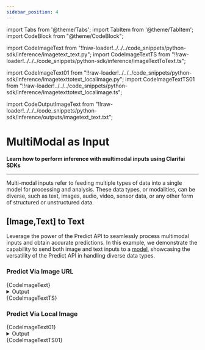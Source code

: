 ```yaml
---
sidebar_position: 4
---
```




import Tabs from '@theme/Tabs';
import TabItem from '@theme/TabItem';
import CodeBlock from "@theme/CodeBlock";


import CodeImageText from "!!raw-loader!../../../code_snippets/python-sdk/inference/imagetext_text.py";
import CodeImageTextTS from "!!raw-loader!../../../code_snippets/python-sdk/inference/imageTextToText.ts";

import CodeImageText01 from "!!raw-loader!../../../code_snippets/python-sdk/inference/imagetexttotext_localimage.py";
import CodeImageTextTS01 from "!!raw-loader!../../../code_snippets/python-sdk/inference/imagetexttotext_localimage.ts";

import CodeOutputImageText from "!!raw-loader!../../../code_snippets/python-sdk/inference/outputs/imagetext_text.txt";



# MultiModal as Input

**Learn how to perform inference with multimodal inputs using Clarifai SDKs**
<hr/>

Multi-modal inputs refer to feeding multiple types of data into a single model for processing and analysis. These data types, or modalities, can be diverse, such as text, images, audio, video, sensor data, or any other form of structured or unstructured data.


## [Image,Text] to Text

Leverage the power of the Predict API to seamlessly process multimodal inputs and obtain accurate predictions. In this example, we demonstrate the capability to send both image and text inputs to a [model](https://clarifai.com/openai/chat-completion/models/openai-gpt-4-vision), showcasing the versatility of the Predict API in handling diverse data types.

### Predict Via Image URL

<Tabs>
<TabItem value="python" label="Python">
    <CodeBlock className="language-python">{CodeImageText}</CodeBlock>
    <details>
  <summary>Output</summary>
    <CodeBlock className="language-text">{CodeOutputImageText}</CodeBlock>
</details>
</TabItem>
<TabItem value="typescript" label="Typescript">
    <CodeBlock className="language-typescript">{CodeImageTextTS}</CodeBlock>
</TabItem>
</Tabs>

### Predict Via Local Image

<Tabs>
<TabItem value="python" label="Python">
    <CodeBlock className="language-python">{CodeImageText01}</CodeBlock>
    <details>
  <summary>Output</summary>
    <CodeBlock className="language-text">{CodeOutputImageText}</CodeBlock>
</details>
</TabItem>
<TabItem value="typescript" label="Typescript">
    <CodeBlock className="language-typescript">{CodeImageTextTS01}</CodeBlock>
</TabItem>
</Tabs>



